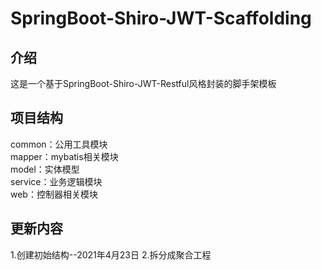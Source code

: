 # SpringBoot-Shiro-JWT-Scaffolding

## 介绍
这是一个基于SpringBoot-Shiro-JWT-Restful风格封装的脚手架模板

## 项目结构
common：公用工具模块  
mapper：mybatis相关模块  
model：实体模型  
service：业务逻辑模块  
web：控制器相关模块  


## 更新内容
1.创建初始结构--2021年4月23日
2.拆分成聚合工程